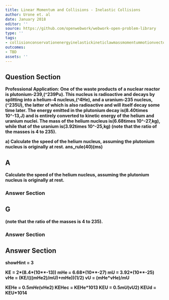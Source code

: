 ```yaml
---
title: Linear Momentum and Collisions - Inelastic Collisions
author: Urone et. al
date: January 2018
editor: ''
source: https://github.com/openwebwork/webwork-open-problem-library
type: ''
tags:
- collisionconservationenergyinelastickineticlawmassmomentummotionvectorvelocity
outcomes:
- TBD
assets: ''
---
```


## Question Section 

<b>
<b>Professional Application:<b> One of the waste products of a nuclear reactor is plutonium-239,(^239Pu). This nucleus is radioactive and decays by splitting into a helium-4 nucleus,(^4He), and a uranium-235 nucleus,(^235U), the latter of which is also radioactive and will itself decay some time later. The energy emitted in the plutonium decay is(8.40times 10^-13,J) and is entirely converted to kinetic energy of the helium and uranium nuclei. The mass of the helium nucleus is(6.68times 10^-27,kg), while that of the uranium is(3.92times 10^-25,kg) (note that the ratio of the masses is 4 to 235).
 
a) Calculate the speed of the helium nucleus, assuming the plutonium nucleus is originally at rest. 
ans_rule(40)(ms)
## A
Calculate the speed of the helium nucleus, assuming the plutonium nucleus is originally at rest. 
### Answer Section
## G
(note that the ratio of the masses is 4 to 235).
### Answer Section


## Answer Section

showHint = 3

KE = 2*(8.4*(10**-13))
mHe = 6.68*(10**-27)
mU = 3.92*(10**-25)
vHe = (KE/(((mHe**2)/mU)+mHe))**(1/2)
vU = (mHe*vHe)/mU

KEHe = 0.5*mHe*(vHe**2)
KEHec = KEHe*10**13
KEU = 0.5*mU*(vU**2)
KEUd = KEU*10**14